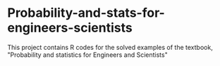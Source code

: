 # Probability-and-stats-for-engineers-scientists
This project contains R codes for the solved examples of the textbook, "Probability and statistics for Engineers and Scientists"
